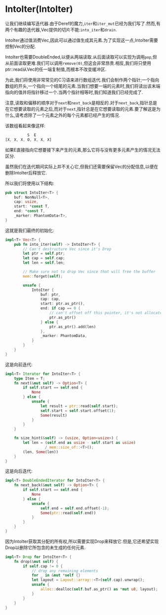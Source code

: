 # IntoIter(IntoIter)

让我们继续编写迭代器.由于Deref的魔力,`iter`和`iter_mut`已经为我们写了.然而,有两个有趣的迭代器,Vec提供的切片不能:`into_iter`和`drain`.

IntoIter通过值消费Vec,因此可以通过值生成其元素.为了实现这一点,IntoIter需要控制Vec的分配.

IntoIter也需要DoubleEnded,以便从两端读取.从后面读取可以实现为调用`pop`,但从前面读取更难.我们可以调用`remove(0)`,但这会非常昂贵.相反,我们将只使用ptr::read从Vec的任一端复制值,而根本不改变缓冲区.

为此,我们将使用非常常见的C习语来进行数组迭代.我们会制作两个指针;一个指向数组的开头,一个指向一个结尾的元素.当我们想要一端的元素时,我们将读出该末端指向的值并将指针移过一个.当两个指针相等时,我们知道我们已经完成了.

注意,读取和偏移的顺序对于`next`和`next_back`是相反的.对于`next_back`,指针总是在它想要读取的元素之后,而对于`next`,指针总是在它想要读取的元素.要了解这是为什么,请考虑除了一个元素之外的每个元素都已经产生的情况.

该数组看起来像这样:

```Rust
          S  E
[X, X, X, O, X, X, X]
```

如果E直接指向它想要接下来产生的元素,那么它将与没有更多元素产生的情况无法区分.

虽然我们在迭代期间实际上并不关心它,但我们还需要保留Vec的分配信息,以便在删除IntoIter后释放它.

所以我们将使用以下结构:

```Rust
pub struct IntoIter<T> {
    buf: NonNull<T>,
    cap: usize,
    start: *const T,
    end: *const T,
    _marker: PhantomData<T>,
}
```

这就是我们最终的初始化:

```Rust
impl<T> Vec<T> {
    pub fn into_iter(self) -> IntoIter<T> {
        // Can't destructure Vec since it's Drop
        let ptr = self.ptr;
        let cap = self.cap;
        let len = self.len;

        // Make sure not to drop Vec since that will free the buffer
        mem::forget(self);

        unsafe {
            IntoIter {
                buf: ptr,
                cap: cap,
                start: ptr.as_ptr(),
                end: if cap == 0 {
                    // can't offset off this pointer, it's not allocated!
                    ptr.as_ptr()
                } else {
                    ptr.as_ptr().add(len)
                },
                _marker: PhantomData,
            }
        }
    }
}
```

这是向前迭代:

```Rust
impl<T> Iterator for IntoIter<T> {
    type Item = T;
    fn next(&mut self) -> Option<T> {
        if self.start == self.end {
            None
        } else {
            unsafe {
                let result = ptr::read(self.start);
                self.start = self.start.offset(1);
                Some(result)
            }
        }
    }

    fn size_hint(&self) -> (usize, Option<usize>) {
        let len = (self.end as usize - self.start as usize)
                  / mem::size_of::<T>();
        (len, Some(len))
    }
}
```

这是向后迭代:

```Rust
impl<T> DoubleEndedIterator for IntoIter<T> {
    fn next_back(&mut self) -> Option<T> {
        if self.start == self.end {
            None
        } else {
            unsafe {
                self.end = self.end.offset(-1);
                Some(ptr::read(self.end))
            }
        }
    }
}
```

因为IntoIter获取其分配的所有权,所以需要实现Drop来释放它.但是,它还希望实现Drop以删除它所包含的未生成的任何元素.

```Rust
impl<T> Drop for IntoIter<T> {
    fn drop(&mut self) {
        if self.cap != 0 {
            // drop any remaining elements
            for _ in &mut *self {}
            let layout = Layout::array::<T>(self.cap).unwrap();
            unsafe {
                alloc::dealloc(self.buf.as_ptr() as *mut u8, layout);
            }
        }
    }
}
```
